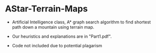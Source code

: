 # AStar-Terrain-Maps
* Artificial Intelligence class, A* graph search algorithm to find shortest path down a mountain using terrain map. 

* Our heuristics and explanations are in "Part1.pdf".

* Code not included due to potential plagarism
